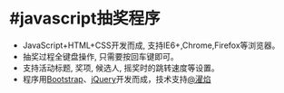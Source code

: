 #javascript抽奖程序
=======

* JavaScript+HTML+CSS开发而成, 支持IE6+,Chrome,Firefox等浏览器。
* 抽奖过程全键盘操作, 只需要按回车键即可。
* 支持活动标题, 奖项, 候选人, 摇奖时的跳转速度等设置。
* 程序用[Bootstrap](http://twitter.github.com/bootstrap/index.html)、[jQuery](http://jquery.com/)开发而成，技术支持[@濯焰](http://weibo.com/dcoupe)